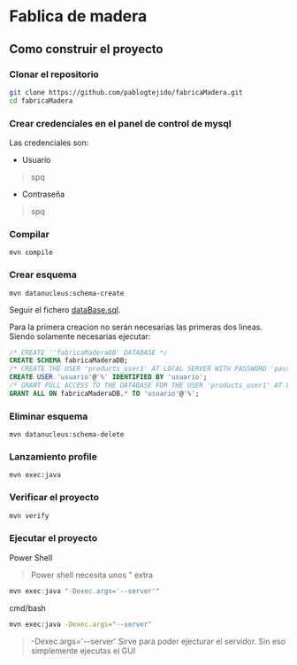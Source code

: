 # Fablica de madera

## Como construir el proyecto

### Clonar el repositorio

```bash
git clone https://github.com/pablogtejido/fabricaMadera.git
cd fabricaMadera
```

### Crear credenciales en el panel de control de mysql

Las credenciales son:

- Usuario

> spq

- Contraseña

> spq

### Compilar
```
mvn compile
```


### Crear esquema
```
mvn datanucleus:schema-create
```
Seguir el fichero [dataBase.sql](https://github.com/pablogtejido/fabricaMadera/blob/master/src/main/resources/dataBase.sql).

Para la primera creacion no serán necesarias las primeras dos lineas. Siendo solamente necesarias ejecutar:

```SQL
/* CREATE ''fabricaMaderaDB' DATABASE */
CREATE SCHEMA fabricaMaderaDB;
/* CREATE THE USER 'products_user1' AT LOCAL SERVER WITH PASSWORD 'password' */
CREATE USER 'usuario'@'%' IDENTIFIED BY 'usuario';
/* GRANT FULL ACCESS TO THE DATABASE FOR THE USER 'products_user1' AT LOCAL SERVER*/
GRANT ALL ON fabricaMaderaDB.* TO 'usuario'@'%';
```

### Eliminar esquema
```
mvn datanucleus:schema-delete
```

### Lanzamiento profile
```
mvn exec:java 
```

### Verificar el proyecto

```bash
mvn verify
```

### Ejecutar el proyecto

Power Shell

> Power shell necesita unos " extra

```PowerShell
mvn exec:java "-Dexec.args='--server'"
```

cmd/bash

```bash
mvn exec:java -Dexec.args="--server"
```

> -Dexec.args='--server' Sirve para poder ejecturar el servidor.
> Sin eso simplemente ejecutas el GUI
